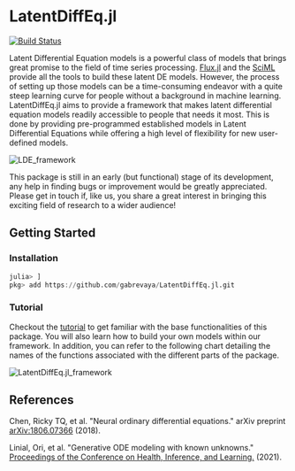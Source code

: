 # LatentDiffEq.jl 

[![Build Status](https://travis-ci.com/gabrevaya/LatentDiffEq.jl.svg?branch=master)](https://travis-ci.com/github/gabrevaya/LatentDiffEq.jl)

Latent Differential Equation models is a powerful class of models that brings great promise to the field of time series processing. [Flux.jl](https://github.com/FluxML/Flux.jl) and the [SciML](https://github.com/SciML) provide all the tools to build these latent DE models. However, the process of setting up those models can be a time-consuming endeavor with a quite steep learning curve for people without a background in machine learning. LatentDiffEq.jl aims to provide a framework that makes latent differential equation models readily accessible to people that needs it most. This is done by providing pre-programmed established models in Latent Differential Equations while offering a high level of flexibility for new user-defined models.

![LDE_framework](https://user-images.githubusercontent.com/19957518/128905421-c36ac189-77e0-4df2-b7f0-6d7b50ff8158.png)

This package is still in an early (but functional) stage of its development, any help in finding bugs or improvement would be greatly appreciated. Please get in touch if, like us, you share a great interest in bringing this exciting field of research to a wider audience!

## Getting Started
### Installation

```julia
julia> ]
pkg> add https://github.com/gabrevaya/LatentDiffEq.jl.git
```

### Tutorial
Checkout the [tutorial](./examples/tutorial/GOKU-net_pendulum_tutorial.ipynb) to get familiar with the base functionalities of this package. You will also learn how to build your own models within our framework. In addition, you can refer to the following chart detailing the names of the functions associated with the different parts of the package.

![LatentDiffEq.jl_framework](https://user-images.githubusercontent.com/19957518/128906143-41dd1d0a-d081-4261-b413-0327ad5eace2.png)

## References

Chen, Ricky TQ, et al. "Neural ordinary differential equations." arXiv preprint [arXiv:1806.07366](https://arxiv.org/abs/1806.07366) (2018).

Linial, Ori, et al. "Generative ODE modeling with known unknowns." [Proceedings of the Conference on Health, Inference, and Learning.](https://dl.acm.org/doi/abs/10.1145/3450439.3451866) (2021).